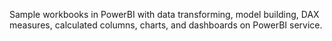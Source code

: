 Sample workbooks in PowerBI with data transforming, model building, DAX measures, calculated columns, charts, and dashboards on PowerBI service.
